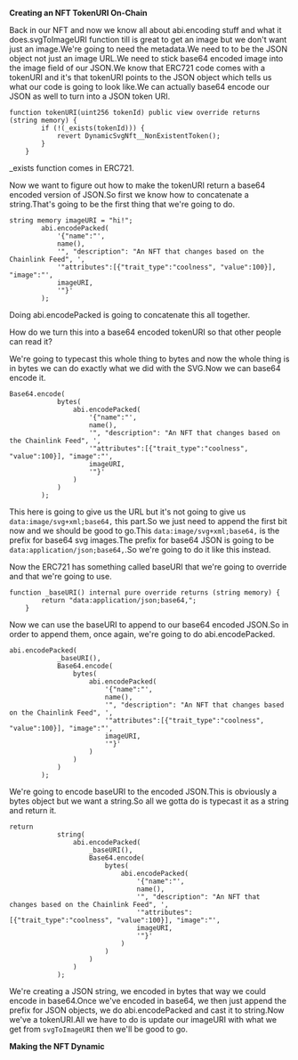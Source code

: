 **Creating an NFT TokenURI On-Chain**

Back in our NFT and now we know all about abi.encoding stuff and what it does.svgToImageURI function till is great to get an image but we don't want just an image.We're going to need the metadata.We need to to be the JSON object not just an image URL.We need to stick base64 encoded image into the image field of our JSON.We know that ERC721 code comes with a tokenURI and it's that tokenURI points to the JSON object which tells us what our code is going to look like.We can actually base64 encode our JSON as well to turn into a JSON token URI.

```solidity
function tokenURI(uint256 tokenId) public view override returns (string memory) {
        if (!(_exists(tokenId))) {
            revert DynamicSvgNft__NonExistentToken();
        }
    }
```

_exists function comes in ERC721.

Now we want to figure out how to make the tokenURI return a base64 encoded version of JSON.So first we know how to concatenate a string.That's going to be the first thing that we're going to do. 

```solidity
string memory imageURI = "hi!";
        abi.encodePacked(
            '{"name":"',
            name(),
            '", "description": "An NFT that changes based on the Chainlink Feed", ',
            '"attributes":[{"trait_type":"coolness", "value":100}], "image":"',
            imageURI,
            '"}'
        );
```

Doing abi.encodePacked is going to concatenate this all together.

How do we turn this into a base64 encoded tokenURI so that other people can read it?

We're going to typecast this whole thing to bytes and now the whole thing is in bytes we can do exactly what we did with the SVG.Now we can base64 encode it.

```solidity
Base64.encode(
            bytes(
                abi.encodePacked(
                    '{"name":"',
                    name(),
                    '", "description": "An NFT that changes based on the Chainlink Feed", ',
                    '"attributes":[{"trait_type":"coolness", "value":100}], "image":"',
                    imageURI,
                    '"}'
                )
            )
        );
```

This here is going to give us the URL but it's not going to give us `data:image/svg+xml;base64,` this part.So we just need to append the first bit now and we should be good to go.This `data:image/svg+xml;base64,` is the prefix for base64 svg images.The prefix for base64 JSON is going to be `data:application/json;base64,`.So we're going to do it like this instead.

Now the ERC721 has something called baseURI that we're going to override and that we're going to use.

```solidity
function _baseURI() internal pure override returns (string memory) {
        return "data:application/json;base64,";
    }
```

Now we can use the baseURI to append to our base64 encoded JSON.So in order to append them, once again, we're going to do abi.encodePacked.

```solidity
abi.encodePacked(
            _baseURI(),
            Base64.encode(
                bytes(
                    abi.encodePacked(
                        '{"name":"',
                        name(),
                        '", "description": "An NFT that changes based on the Chainlink Feed", ',
                        '"attributes":[{"trait_type":"coolness", "value":100}], "image":"',
                        imageURI,
                        '"}'
                    )
                )
            )
        );
```

We're going to encode baseURI to the encoded JSON.This is obviously a bytes object but we want a string.So all we gotta do is typecast it as a string and return it.

```solidity
return
            string(
                abi.encodePacked(
                    _baseURI(),
                    Base64.encode(
                        bytes(
                            abi.encodePacked(
                                '{"name":"',
                                name(),
                                '", "description": "An NFT that changes based on the Chainlink Feed", ',
                                '"attributes":[{"trait_type":"coolness", "value":100}], "image":"',
                                imageURI,
                                '"}'
                            )
                        )
                    )
                )
            );
```

We're creating a JSON string, we encoded in bytes that way we could encode in base64.Once we've encoded in base64, we then just append the prefix for JSON objects, we do abi.encodePacked and cast it to string.Now we've a tokenURI.All we have to do is update our imageURI with what we get from `svgToImageURI` then we'll be good to go.

**Making the NFT Dynamic**
